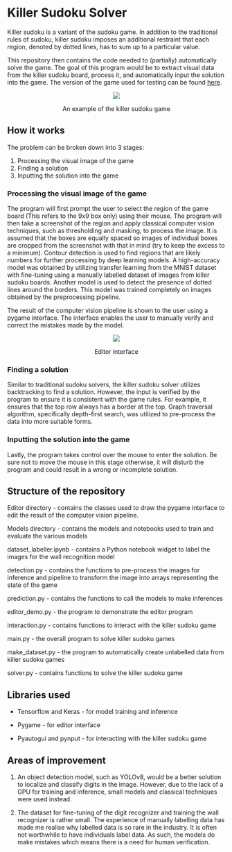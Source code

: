 # Killer Sudoku Solver

Killer sudoku is a variant of the sudoku game. In addition to the traditional rules of sudoku, killer sudoku imposes an additional restraint that each region, denoted by dotted lines, has to sum up to a particular value. 

This repository then contains the code needed to (partially) automatically solve the game. The goal of this program would be to extract visual data from the killer sudoku board, process it, and automatically input the solution into the game. The version of the game used for testing can be found [here](https://sudoku.com/killer). 

<p align='center'><img src=https://github.com/lohzhishen/killer-sudoku/assets/82319546/20fcad8b-3fb7-41a6-8e77-bcf2c1a76eae)></p>

<p align='center'>An example of the killer sudoku game</p>

## How it works

The problem can be broken down into 3 stages: 
1. Processing the visual image of the game
2. Finding a solution
3. Inputting the solution into the game

### Processing the visual image of the game 

The program will first prompt the user to select the region of the game board (This refers to the 9x9 box only) using their mouse. The program will then take a screenshot of the region and apply classical computer vision techniques, such as thresholding and masking, to process the image. It is assumed that the boxes are equally spaced so images of individual boxes are cropped from the screenshot with that in mind (try to keep the excess to a minimum). Contour detection is used to find regions that are likely numbers for further processing by deep learning models. A high-accuracy model was obtained by utilizing transfer learning from the MNIST dataset with fine-tuning using a manually labelled dataset of images from killer sudoku boards. Another model is used to detect the presence of dotted lines around the borders. This model was trained completely on images obtained by the preprocessing pipeline. 

The result of the computer vision pipeline is shown to the user using a pygame interface. The interface enables the user to manually verify and correct the mistakes made by the model. 

<p align='center'><img src=https://github.com/lohzhishen/killer-sudoku/assets/82319546/832ba13a-1b90-47c9-a92c-3a6f1eb18027></p>
<p align='center'>Editor interface</p>

### Finding a solution

Similar to traditional sudoku solvers, the killer sudoku solver utilizes backtracking to find a solution. However, the input is verified by the program to ensure it is consistent with the game rules. For example, it ensures that the top row always has a border at the top. Graph traversal algorithm, specifically depth-first search, was utilized to pre-process the data into more suitable forms.

### Inputting the solution into the game

Lastly, the program takes control over the mouse to enter the solution. Be sure not to move the mouse in this stage otherwise, it will disturb the program and could result in a wrong or incomplete solution. 

## Structure of the repository 

Editor directory - contains the classes used to draw the pygame interface to edit the result of the computer vision pipeline.

Models directory - contains the models and notebooks used to train and evaluate the various models

dataset_labeller.ipynb - contains a Python notebook widget to label the images for the wall recognition model

detection.py - contains the functions to pre-process the images for inference and pipeline to transform the image into arrays representing the state of the game

prediction.py - contains the functions to call the models to make inferences

editor_demo.py - the program to demonstrate the editor program

interaction.py - contains functions to interact with the killer sudoku game

main.py - the overall program to solve killer sudoku games

make_dataset.py - the program to automatically create unlabelled data from killer sudoku games

solver.py - contains functions to solve the killer sudoku game

## Libraries used

* Tensorflow and Keras - for model training and inference

* Pygame - for editor interface

* Pyautogui and pynput - for interacting with the killer sudoku game

## Areas of improvement

1. An object detection model, such as YOLOv8, would be a better solution to localize and classify digits in the image. However, due to the lack of a GPU for training and inference, small models and classical techniques were used instead.

2. The dataset for fine-tuning of the digit recognizer and training the wall recognizer is rather small. The experience of manually labelling data has made me realise why labelled data is so rare in the industry. It is often not worthwhile to have individuals label data. As such, the models do make mistakes which means there is a need for human verification.

